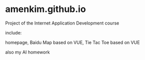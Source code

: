 # amenkim.github.io

Project of the Internet Application Development course

include: 

homepage, Baidu Map based on VUE, Tie Tac Toe based on VUE

also my AI homework